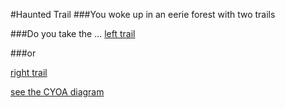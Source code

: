 #Haunted Trail 
###You woke up in an eerie forest with two trails

###Do you take the ...
[left trail](found-corpse.md)  

###or

[right trail](chased-by-zombie.md)

[see the CYOA diagram](https://docs.google.com/a/hstat.org/drawings/d/1P-fCJv3eEVrcLL2O5xC7anYWL7LWvaWkt7--b7K3YJs/edit?usp=sharing)